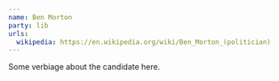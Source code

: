 ```yaml
---
name: Ben Morton
party: lib
urls:
  wikipedia: https://en.wikipedia.org/wiki/Ben_Morton_(politician)
---
```

Some verbiage about the candidate here.
